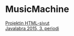 # MusicMachine
<a href="https://areee.github.io/MusicMachine/" target="_blank">Projektin HTML-sivut</a>
<br>
<a href="https://github.com/javaLabra/Javalabra2015-3" target="_blank">Javalabra 2015, 3. periodi</a>
